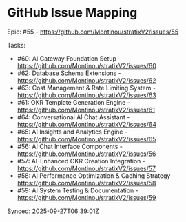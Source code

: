 # GitHub Issue Mapping

Epic: #55 - https://github.com/Montinou/stratixV2/issues/55

Tasks:
- #60: AI Gateway Foundation Setup - https://github.com/Montinou/stratixV2/issues/60
- #62: Database Schema Extensions - https://github.com/Montinou/stratixV2/issues/62
- #63: Cost Management & Rate Limiting System - https://github.com/Montinou/stratixV2/issues/63
- #61: OKR Template Generation Engine - https://github.com/Montinou/stratixV2/issues/61
- #64: Conversational AI Chat Assistant - https://github.com/Montinou/stratixV2/issues/64
- #65: AI Insights and Analytics Engine - https://github.com/Montinou/stratixV2/issues/65
- #56: AI Chat Interface Components - https://github.com/Montinou/stratixV2/issues/56
- #57: AI-Enhanced OKR Creation Integration - https://github.com/Montinou/stratixV2/issues/57
- #58: AI Performance Optimization & Caching Strategy - https://github.com/Montinou/stratixV2/issues/58
- #59: AI System Testing & Documentation - https://github.com/Montinou/stratixV2/issues/59

Synced: 2025-09-27T06:39:01Z